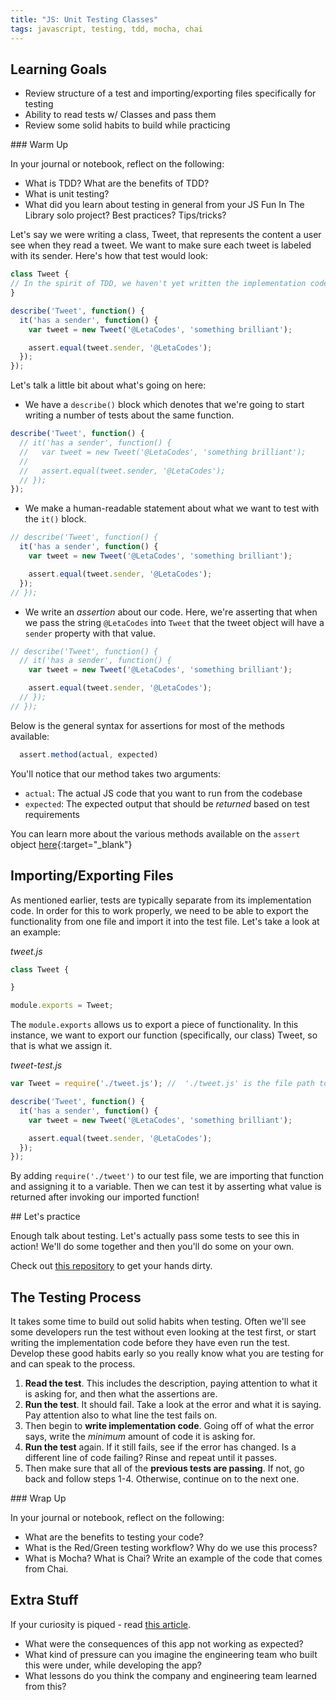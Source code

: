 ```yaml
---
title: "JS: Unit Testing Classes"
tags: javascript, testing, tdd, mocha, chai
---
```


## Learning Goals

* Review structure of a test and importing/exporting files specifically for testing
* Ability to read tests w/ Classes and pass them
* Review some solid habits to build while practicing

<section class="call-to-action">
### Warm Up

In your journal or notebook, reflect on the following:

* What is TDD? What are the benefits of TDD?  
* What is unit testing?  
* What did you learn about testing in general from your JS Fun In The Library solo project?  Best practices? Tips/tricks?
</section>

Let's say we were writing a class, Tweet, that represents the content a user see when they read a tweet. We want to make sure each tweet is labeled with its sender. Here's how that test would look:

```javascript
class Tweet {
// In the spirit of TDD, we haven't yet written the implementation code
}

describe('Tweet', function() {
  it('has a sender', function() {
    var tweet = new Tweet('@LetaCodes', 'something brilliant');

    assert.equal(tweet.sender, '@LetaCodes');
  });
});
```

Let's talk a little bit about what's going on here:

* We have a `describe()` block which denotes that we're going to start writing a number of tests about the same function.

```js
describe('Tweet', function() {
  // it('has a sender', function() {
  //   var tweet = new Tweet('@LetaCodes', 'something brilliant');
  //
  //   assert.equal(tweet.sender, '@LetaCodes');
  // });
});
```

* We make a human-readable statement about what we want to test with the `it()` block.

```js
// describe('Tweet', function() {
  it('has a sender', function() {
    var tweet = new Tweet('@LetaCodes', 'something brilliant');

    assert.equal(tweet.sender, '@LetaCodes');
  });
// });

```

* We write an _assertion_ about our code. Here, we're asserting that when we pass the string `@LetaCodes` into `Tweet` that the tweet object will have a `sender` property with that value.

```js
// describe('Tweet', function() {
  // it('has a sender', function() {
    var tweet = new Tweet('@LetaCodes', 'something brilliant');

    assert.equal(tweet.sender, '@LetaCodes');
  // });
// });
```

<section class="note">
Below is the general syntax for assertions for most of the methods available:

```js
  assert.method(actual, expected)
```

You'll notice that our method takes two arguments:

- `actual`: The actual JS code that you want to run from the codebase
- `expected`: The expected output that should be _returned_ based on test requirements

You can learn more about the various methods available on the `assert` object
[here](https://www.chaijs.com/guide/styles/#assert){:target="_blank"}
</section>

## Importing/Exporting Files

As mentioned earlier, tests are typically separate from its implementation code.  In order for this to work properly, we need to be able to export the functionality from one file and import it into the test file.  Let's take a look at an example:

*tweet.js*

```js
class Tweet {

}

module.exports = Tweet;
```

The `module.exports` allows us to export a piece of functionality.  In this instance, we want to export our function (specifically, our class) Tweet, so that is what we assign it.    

*tweet-test.js*

```js
var Tweet = require('./tweet.js'); //  './tweet.js' is the file path to the file we want to import from.

describe('Tweet', function() {
  it('has a sender', function() {
    var tweet = new Tweet('@LetaCodes', 'something brilliant');

    assert.equal(tweet.sender, '@LetaCodes');
  });
});
```

By adding `require('./tweet')` to our test file, we are importing that function and assigning it to a variable.  Then we can test it by asserting what value is returned after invoking our imported function!

<section class="call-to-action">
## Let's practice

Enough talk about testing. Let's actually pass some tests to see this in action! We'll do some together and then you'll do some on your own.

Check out [this repository](https://github.com/turingschool-examples/intro-js-testing) to get your hands dirty.
</section>

## The Testing Process

It takes some time to build out solid habits when testing.  Often we'll see some developers run the test without even looking at the test first, or start writing the implementation code before they have even run the test.  Develop these good habits early so you really know what you are testing for and can speak to the process.

1. **Read the test**.  This includes the description, paying attention to what it is asking for, and then what the assertions are.
2. **Run the test**.  It should fail.  Take a look at the error and what it is saying.  Pay attention also to what line the test fails on.
3. Then begin to **write implementation code**.  Going off of what the error says, write the _minimum_ amount of code it is asking for.
4. **Run the test** again.  If it still fails, see if the error has changed.  Is a different line of code failing?  Rinse and repeat until it passes.
5. Then make sure that all of the **previous tests are passing**.  If not, go back and follow steps 1-4.  Otherwise, continue on to the next one.

<section class="checks-for-understanding">
### Wrap Up

In your journal or notebook, reflect on the following:

* What are the benefits to testing your code?
* What is the Red/Green testing workflow? Why do we use this process?
* What is Mocha? What is Chai? Write an example of the code that comes from Chai.
</section>

## Extra Stuff
If your curiosity is piqued - read [this article](https://techcrunch.com/2020/02/04/iowa-caucus-app-disaster/).

- What were the consequences of this app not working as expected?
- What kind of pressure can you imagine the engineering team who built this were under, while developing the app?
- What lessons do you think the company and engineering team learned from this?
